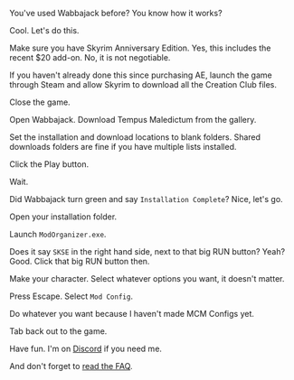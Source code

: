 You've used Wabbajack before? You know how it works?

Cool. Let's do this.

Make sure you have Skyrim Anniversary Edition. Yes, this includes the recent $20 add-on. No, it is not negotiable.

If you haven't already done this since purchasing AE, launch the game through Steam and allow Skyrim to download all the Creation Club files.

Close the game.

Open Wabbajack. Download Tempus Maledictum from the gallery.

Set the installation and download locations to blank folders. Shared downloads folders are fine if you have multiple lists installed.

Click the Play button.

Wait.

Did Wabbajack turn green and say `Installation Complete`? Nice, let's go.

Open your installation folder.

Launch `ModOrganizer.exe`.

Does it say `SKSE` in the right hand side, next to that big RUN button? Yeah? Good. Click that big RUN button then.

Make your character. Select whatever options you want, it doesn't matter.

Press Escape. Select `Mod Config`.

Do whatever you want because I haven't made MCM Configs yet.

Tab back out to the game.

Have fun. I'm on [Discord](https://discord.gg/yABEjwB) if you need me.

And don't forget to [read the FAQ](https://github.com/LivelyDismay/Learn-To-Mod/blob/main/wabbajack-stuff/TempusMaledictumReadmeFAQ.md).
